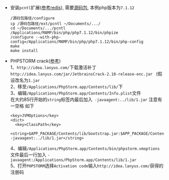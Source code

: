 * 安装`pcntl`扩展([参考redis](https://blog.csdn.net/u013332865/article/details/49638923)), 需要[源码包](http://php.net/releases/), 本例php版本为`7.1.12`
    ```
    /源码包路径/configure
    cp /源码包路径/ext/pcntl ~/Documents/.../
    cd ~/Documents/.../pcntl
    /Applications/MAMP/bin/php/php7.1.12/bin/phpize
    /configure --with-php-config=/Applications/MAMP/bin/php/php7.1.12/bin/php-config
    make
    make install
    ```
    
* PHPSTORM crack([参考](https://blog.csdn.net/xiaowan206/article/details/79367680))  
    1、`http://idea.lanyus.com/`下载激活补丁`http://idea.lanyus.com/jar/JetbrainsCrack-2.10-release-enc.jar ` (假设改名为`1.jar`  
    2、移至`/Applications/PhpStorm.app/Contents/lib/`下  
    3、编辑`/Applications/PhpStorm.app/Contents/Info.plist`文件  
    在大约85行开始的`string`标签内最后加入` -javaagent:../lib/1.jar` 注意有一空格 如下
    ```
    <key>JVMOptions</key>
    <dict>
      <key>ClassPath</key>
      <string>$APP_PACKAGE/Contents/lib/bootstrap.jar:$APP_PACKAGE/Contents/lib/extensions.jar:$APP_PACKAGE/Contents/lib/util.jar:$APP_PACKAGE/Contents/lib/jdom.jar:$APP_PACKAGE/Contents/lib/log4j.jar:$APP_PACKAGE/Contents/lib/trove4j.jar:$APP_PACKAGE/Contents/lib/jna.jar -javaagent:../lib/1.jar</string>
    ```
    4、编辑`/Applications/PhpStorm.app/Contents/bin/phpstorm.vmoptions`文件最后一行加入
    `-javaagent:/Applications/PhpStorm.app/Contents/lib/1.jar`  
    5、打开`PHPSTORM`选择`Activation code`输入`http://idea.lanyus.com/`获得的注册码